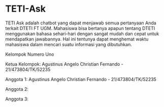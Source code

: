 # TETI-Ask

TETI Ask adalah chatbot yang dapat menjawab semua pertanyaan Anda terkait DTETI FT UGM. Mahasiswa bisa bertanya apapun tentang DTETI menggunakan bahasa sehari-hari dengan sangat mudah dan cepat untuk mendapatkan jawabannya. Hal ini tentunya dapat menghemat waktu mahasiswa dalam mencari suatu informasi yang dibutuhkan.


Kelompok Numero Uno

Ketua Kelompok: Agustinus Angelo Christian Fernando - 21/473804/TK/52235

Anggota 1: Agustinus Angelo Christian Fernando - 21/473804/TK/52235

Anggota 2:

Anggota 3:
